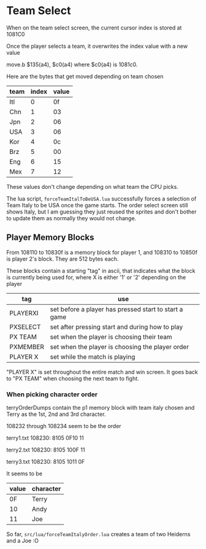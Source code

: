 # Team Select

When on the team select screen, the current cursor index is stored at 1081C0

Once the player selects a team, it overwrites the index value with a new value

move.b $135(a4), $c0(a4) where $c0(a4) is 1081c0.

Here are the bytes that get moved depending on team chosen

| team | index | value |
| ---- | ----- | ----- |
| Itl  | 0     | 0f    |
| Chn  | 1     | 03    |
| Jpn  | 2     | 06    |
| USA  | 3     | 06    |
| Kor  | 4     | 0c    |
| Brz  | 5     | 00    |
| Eng  | 6     | 15    |
| Mex  | 7     | 12    |

These values don't change depending on what team the CPU picks.

The lua script, `forceTeamItalToBeUSA.lua` successfully forces a selection of Team Italy to be USA once the game starts. The order select screen still shows Italy, but I am guessing they just reused the sprites and don't bother to update them as normally they would not change.

## Player Memory Blocks

From 108110 to 10830f is a memory block for player 1, and 108310 to 10850f is player 2's block. They are 512 bytes each.

These blocks contain a starting "tag" in ascii, that indicates what the block is currently being used for, where X is either '1' or '2' depending on the player

| tag      | use                                                   |
| -------- | ----------------------------------------------------- |
| PLAYERXI | set before a player has pressed start to start a game |
| PXSELECT | set after pressing start and during how to play       |
| PX TEAM  | set when the player is choosing their team            |
| PXMEMBER | set when the player is choosing the player order      |
| PLAYER X | set while the match is playing                        |

"PLAYER X" is set throughout the entire match and win screen. It goes back to "PX TEAM" when choosing the next team to fight.

### When picking character order

terryOrderDumps contain the p1 memory block with team italy chosen and Terry as the 1st, 2nd and 3rd character.

108232 through 108234 seem to be the order

terry1.txt
108230: 8105 0F10 11

terry2.txt
108230: 8105 100F 11

terry3.txt
108230: 8105 1011 0F

It seems to be

| value | character |
| ----- | --------- |
| 0F    | Terry     |
| 10    | Andy      |
| 11    | Joe       |

So far, `src/lua/forceTeamItalyOrder.lua` creates a team of two Heiderns and a Joe :O
